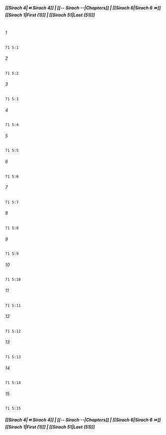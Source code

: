 
##### **[[Sirach 4|⏪ Sirach 4]] | [[-- Sirach --|Chapters]] | [[Sirach 6|Sirach 6 ⏩]]**<br>**[[Sirach 1|First (1)]] | [[Sirach 51|Last (51)]]**<br><br>

###### 1
``` verse
71 5:1
```
###### 2
``` verse
71 5:2
```
###### 3
``` verse
71 5:3
```
###### 4
``` verse
71 5:4
```
###### 5
``` verse
71 5:5
```
###### 6
``` verse
71 5:6
```
###### 7
``` verse
71 5:7
```
###### 8
``` verse
71 5:8
```
###### 9
``` verse
71 5:9
```
###### 10
``` verse
71 5:10
```
###### 11
``` verse
71 5:11
```
###### 12
``` verse
71 5:12
```
###### 13
``` verse
71 5:13
```
###### 14
``` verse
71 5:14
```
###### 15
``` verse
71 5:15
```

##### **[[Sirach 4|⏪ Sirach 4]] | [[-- Sirach --|Chapters]] | [[Sirach 6|Sirach 6 ⏩]]**<br>**[[Sirach 1|First (1)]] | [[Sirach 51|Last (51)]]**
